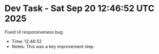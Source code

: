 # Dev Task - Sat Sep 20 12:46:52 UTC 2025
Fixed UI responsiveness bug
- Time: 12:46:52
- Notes: This was a key improvement step.
